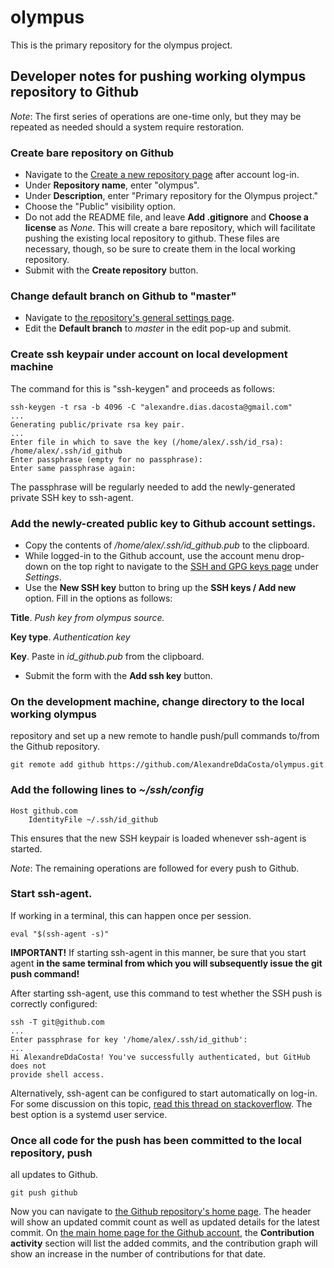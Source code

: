 # olympus

This is the primary repository for the olympus project.

## Developer notes for pushing working olympus repository to Github

*Note*: The first series of operations are one-time only, but they may be
repeated as needed should a system require restoration.

### Create bare repository on Github

* Navigate to the [Create a new repository page](https://github.com/new) after
account log-in.
* Under **Repository name**, enter "olympus".
* Under **Description**, enter "Primary repository for the Olympus project."
* Choose the "Public" visibility option.
* Do not add the README file, and leave **Add .gitignore** and **Choose a license**
as *None*. This will create a bare repository, which will facilitate pushing the
existing local repository to github. These files are necessary, though, so be
sure to create them in the local working repository.
* Submit with the **Create repository** button.

### Change default branch on Github to "master"

* Navigate to [the repository's general settings page](https://github.com/AlexandreDdaCosta/olympus/settings).
* Edit the **Default branch** to *master* in the edit pop-up and submit.

### Create ssh keypair under account on local development machine

The command for this is "ssh-keygen" and proceeds as follows:

```
ssh-keygen -t rsa -b 4096 -C "alexandre.dias.dacosta@gmail.com"
...
Generating public/private rsa key pair.
...
Enter file in which to save the key (/home/alex/.ssh/id_rsa): /home/alex/.ssh/id_github
Enter passphrase (empty for no passphrase):
Enter same passphrase again:
```

The passphrase will be regularly needed to add the newly-generated private SSH
key to ssh-agent.

###  Add the newly-created public key to Github account settings.

* Copy the contents of */home/alex/.ssh/id_github.pub* to the clipboard.
* While logged-in to the Github account, use the account menu drop-down on the
top right to navigate to the [SSH and GPG keys page](https://github.com/settings/keys)
under *Settings*.
* Use the **New SSH key** button to bring up the **SSH keys / Add new** option.
Fill in the options as follows:

**Title**. *Push key from olympus source.*

**Key type**. *Authentication key*

**Key**. Paste in *id_github.pub* from the clipboard.

* Submit the form with the **Add ssh key** button.

### On the development machine, change directory to the local working olympus
repository and set up a new remote to handle push/pull commands to/from the
Github repository.

```
git remote add github https://github.com/AlexandreDdaCosta/olympus.git
```

### Add the following lines to *~/ssh/config* 

```
Host github.com
    IdentityFile ~/.ssh/id_github
```

This ensures that the new SSH keypair is loaded whenever ssh-agent is started.

*Note*: The remaining operations are followed for every push to Github.

### Start ssh-agent.

If working in a terminal, this can happen once per session.

```
eval "$(ssh-agent -s)"
```

**IMPORTANT!** If starting ssh-agent in this manner, be sure that you start
agent **in the same terminal from which you will subsequently issue the git push command!**

After starting ssh-agent, use this command to test whether the SSH push is
correctly configured:

```
ssh -T git@github.com
...
Enter passphrase for key '/home/alex/.ssh/id_github':
...
Hi AlexandreDdaCosta! You've successfully authenticated, but GitHub does not
provide shell access.
```

Alternatively, ssh-agent can be configured to start automatically on log-in.
For some discussion on this topic,
[read this thread on stackoverflow](https://stackoverflow.com/questions/18880024/start-ssh-agent-on-login).
The best option is a systemd user service.

### Once all code for the push has been committed to the local repository, push
all updates to Github.  

```
git push github
```

Now you can navigate to [the Github repository's home page](https://github.com/AlexandreDdaCosta/olympus).
The header will show an updated commit count as well as updated details for the
latest commit. On [the main home page for the Github account](https://github.com/AlexandreDdaCosta),
the **Contribution activity** section will list the added commits, and the
contribution graph will show an increase in the number of contributions for
that date. 
